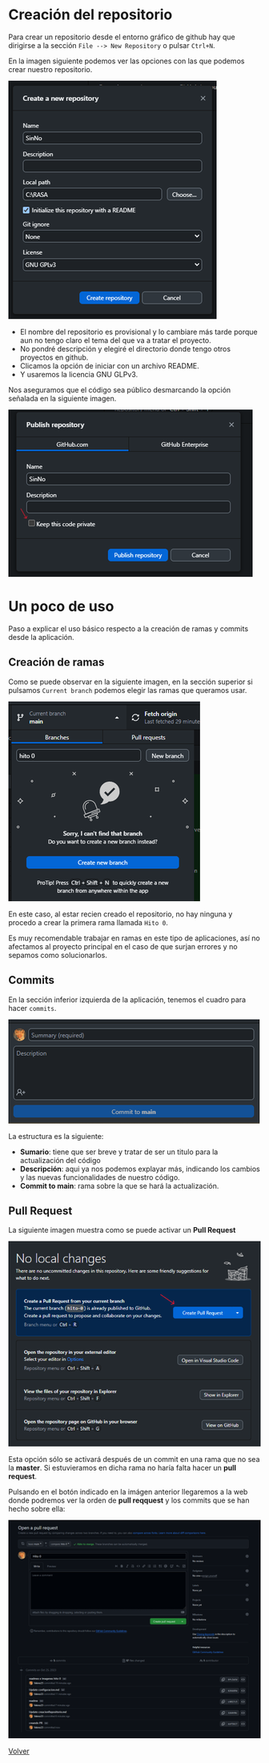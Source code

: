 # Creación del repositorio

Para crear un repositorio desde el entorno gráfico de github hay que dirigirse a la sección ``File --> New Repository`` o pulsar ``Ctrl+N``.

En la imagen siguiente podemos ver las opciones con las que podemos crear nuestro repositorio.

![foto9](imagenes/foto9.png)


- El nombre del repositorio es provisional y lo cambiare más tarde porque aun no tengo claro el tema del que va a tratar el proyecto.
- No pondré descripción y elegiré el directorio donde tengo otros proyectos en github.
- Clicamos la opción de iniciar con un archivo README.
- Y usaremos la licencia GNU GLPv3.		

Nos aseguramos que el código sea público desmarcando la opción señalada en la siguiente imagen.

![foto10](imagenes/foto10.png)


# Un poco de uso

Paso a explicar el uso básico respecto a la creación de ramas y commits desde la aplicación.

## Creación de ramas

Como se puede observar en la siguiente imagen, en la sección superior si pulsamos ``Current branch`` podemos elegir las ramas que queramos usar.

![foto11](imagenes/foto11.png)



En este caso, al estar recien creado el repositorio, no hay ninguna y procedo a crear la primera rama llamada ``Hito 0``.

Es muy recomendable trabajar en ramas en este tipo de aplicaciones, así no afectamos al proyecto principal en el caso de que surjan errores y no sepamos como solucionarlos.


## Commits

En la sección inferior izquierda de la aplicación, tenemos el cuadro para hacer ``commits``.

![foto12](imagenes/foto12.png)


La estructura es la siguiente:
- **Sumario**: tiene que ser breve y tratar de ser un titulo para la actualización del código
- **Descripción**: aqui ya nos podemos explayar más, indicando los cambios y las nuevas funcionalidades de nuestro código.
- **Commit to main**: rama sobre la que se hará la actualización.

## Pull Request

La siguiente imagen muestra como se puede activar un **Pull Request**

![foto13](imagenes/foto13.png)


Esta opción sólo se activará después de un commit en una rama que no sea la **master**. Si estuvieramos en dicha rama no haría falta hacer un **pull request**.

Pulsando en el botón indicado en la imágen anterior llegaremos a la web donde podremos ver la orden de **pull reqquest** y los commits que se han hecho sobre ella:

![foto14](imagenes/foto14.png)

[Volver](README.md)

